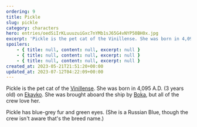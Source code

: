 ```yaml
---
ordering: 9
title: Pickle
slug: pickle
category: characters
hero: entries/oedSiIrKLuuuzuiGxc7nYMb1sJ65G4vNYP50BH0x.jpg
excerpt: 'Pickle is the pet cat of the Vinillense. She was born in 4,095 A.D. (3 years old) on Ekayko. She was...'
spoilers:
    - { title: null, content: null, excerpt: null }
    - { title: null, content: null, excerpt: null }
    - { title: null, content: null, excerpt: null }
created_at: 2023-05-21T21:51:20+00:00
updated_at: 2023-07-12T04:22:09+00:00
---
```

Pickle is the pet cat of the [Vinillense](/category/spaceships/vinillense). She was born in 4,095 A.D. (3 years old) on [Ekayko](/category/planets-cities/ekayko). She was brought aboard the ship by [Boka](/category/characters/boka), but all of the crew love her.

Pickle has blue-grey fur and green eyes. (She is a Russian Blue, though the crew isn't aware that's the breed name.)